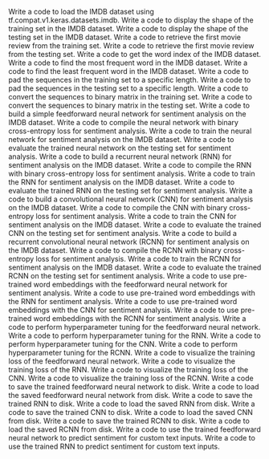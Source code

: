 Write a code to load the IMDB dataset using tf.compat.v1.keras.datasets.imdb.
Write a code to display the shape of the training set in the IMDB dataset.
Write a code to display the shape of the testing set in the IMDB dataset.
Write a code to retrieve the first movie review from the training set.
Write a code to retrieve the first movie review from the testing set.
Write a code to get the word index of the IMDB dataset.
Write a code to find the most frequent word in the IMDB dataset.
Write a code to find the least frequent word in the IMDB dataset.
Write a code to pad the sequences in the training set to a specific length.
Write a code to pad the sequences in the testing set to a specific length.
Write a code to convert the sequences to binary matrix in the training set.
Write a code to convert the sequences to binary matrix in the testing set.
Write a code to build a simple feedforward neural network for sentiment analysis on the IMDB dataset.
Write a code to compile the neural network with binary cross-entropy loss for sentiment analysis.
Write a code to train the neural network for sentiment analysis on the IMDB dataset.
Write a code to evaluate the trained neural network on the testing set for sentiment analysis.
Write a code to build a recurrent neural network (RNN) for sentiment analysis on the IMDB dataset.
Write a code to compile the RNN with binary cross-entropy loss for sentiment analysis.
Write a code to train the RNN for sentiment analysis on the IMDB dataset.
Write a code to evaluate the trained RNN on the testing set for sentiment analysis.
Write a code to build a convolutional neural network (CNN) for sentiment analysis on the IMDB dataset.
Write a code to compile the CNN with binary cross-entropy loss for sentiment analysis.
Write a code to train the CNN for sentiment analysis on the IMDB dataset.
Write a code to evaluate the trained CNN on the testing set for sentiment analysis.
Write a code to build a recurrent convolutional neural network (RCNN) for sentiment analysis on the IMDB dataset.
Write a code to compile the RCNN with binary cross-entropy loss for sentiment analysis.
Write a code to train the RCNN for sentiment analysis on the IMDB dataset.
Write a code to evaluate the trained RCNN on the testing set for sentiment analysis.
Write a code to use pre-trained word embeddings with the feedforward neural network for sentiment analysis.
Write a code to use pre-trained word embeddings with the RNN for sentiment analysis.
Write a code to use pre-trained word embeddings with the CNN for sentiment analysis.
Write a code to use pre-trained word embeddings with the RCNN for sentiment analysis.
Write a code to perform hyperparameter tuning for the feedforward neural network.
Write a code to perform hyperparameter tuning for the RNN.
Write a code to perform hyperparameter tuning for the CNN.
Write a code to perform hyperparameter tuning for the RCNN.
Write a code to visualize the training loss of the feedforward neural network.
Write a code to visualize the training loss of the RNN.
Write a code to visualize the training loss of the CNN.
Write a code to visualize the training loss of the RCNN.
Write a code to save the trained feedforward neural network to disk.
Write a code to load the saved feedforward neural network from disk.
Write a code to save the trained RNN to disk.
Write a code to load the saved RNN from disk.
Write a code to save the trained CNN to disk.
Write a code to load the saved CNN from disk.
Write a code to save the trained RCNN to disk.
Write a code to load the saved RCNN from disk.
Write a code to use the trained feedforward neural network to predict sentiment for custom text inputs.
Write a code to use the trained RNN to predict sentiment for custom text inputs.